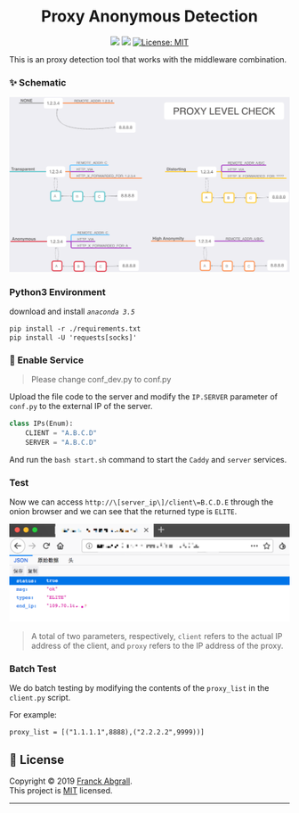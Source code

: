 <h1 align="center">Proxy Anonymous Detection</h1>

<p align="center">
    <img src="https://img.shields.io/badge/language-python3-orange.svg">
    <img  src="https://img.shields.io/badge/platform-mac|lunix|window-orange.svg" target="_blank" />
    <a href="https://github.com/aoii103/proxy_checker/blob/master/LICENSE">
        <img alt="License: MIT" src="https://img.shields.io/badge/license-MIT-yellow.svg" target="_blank" />
    </a>
</p>


This is an proxy detection tool that works with the middleware combination.

### ✨ Schematic

![./media/proxy_level.png](./media/proxy_level.png)

### Python3 Environment

download and install *`anaconda 3.5`*

```
pip install -r ./requirements.txt
pip install -U 'requests[socks]'
```

###  🚀 Enable Service

> Please change conf_dev.py to conf.py

Upload the file code to the server and modify the `IP.SERVER` parameter of `conf.py` to the external IP of the server.

```python
class IPs(Enum):
    CLIENT = "A.B.C.D"
    SERVER = "A.B.C.D"

```
And run the `bash start.sh` command to start the `Caddy` and `server` services.

### Test

Now we can access `http://\[server_ip\]/client\=B.C.D.E` through the onion browser and we can see that the returned type is `ELITE`.

![](./media/target.png)

> A total of two parameters, respectively, `client` refers to the actual IP address of the client, and `proxy` refers to the IP address of the proxy.

### Batch Test

We do batch testing by modifying the contents of the `proxy_list` in the `client.py` script. 

For example:

```
proxy_list = [("1.1.1.1",8888),("2.2.2.2",9999))]
```

## 📝 License

Copyright © 2019 [Franck Abgrall](https://github.com/aoii103).<br />
This project is [MIT](https://github.com/aoii103/proxy_checker/blob/master/LICENSE) licensed.

---

